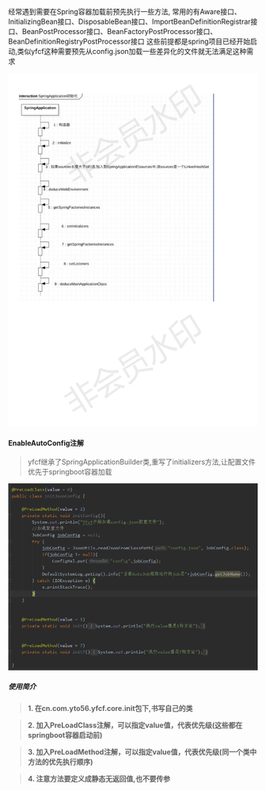
经常遇到需要在Spring容器加载前预先执行一些方法,
常用的有Aware接口、InitializingBean接口、DisposableBean接口、ImportBeanDefinitionRegistrar接口、BeanPostProcessor接口、BeanFactoryPostProcessor接口、BeanDefinitionRegistryPostProcessor接口
这些前提都是spring项目已经开始启动,类似yfcf这种需要预先从config.json加载一些差异化的文件就无法满足这种需求

![springboot](../images/springboot.png)
#### EnableAutoConfig注解
>yfcf继承了SpringApplicationBuilder类,重写了initializers方法,让配置文件优先于springboot容器加载
>
>
>
>
![preload](../images/preload.jpg)





##### 使用简介
>**1. 在cn.com.yto56.yfcf.core.init包下,书写自己的类**

>**2. 加入PreLoadClass注解，可以指定value值，代表优先级(这些都在springboot容器启动前)**

>**3. 加入PreLoadMethod注解，可以指定value值，代表优先级(同一个类中方法的优先执行顺序)**

>**4. 注意方法要定义成静态无返回值,也不要传参**